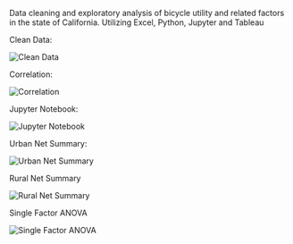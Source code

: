 Data cleaning and exploratory analysis of bicycle utility and related factors in the state of California. Utilizing Excel, Python, Jupyter and Tableau

Clean Data:

![Clean Data](https://github.com/norbertolimonjr/Cali-Bikes-Exploratory-Analysis-Project/assets/68612270/26c80e21-6928-41be-9c48-5b5344de0678)

Correlation:

![Correlation](https://github.com/norbertolimonjr/Cali-Bikes-Exploratory-Analysis-Project/assets/68612270/ec4cbfec-cb32-48e0-b022-b454c7ae7353)

Jupyter Notebook:

![Jupyter Notebook](https://github.com/norbertolimonjr/Cali-Bikes-Exploratory-Analysis-Project/assets/68612270/8a6e18f9-9e57-4e6e-8273-8448aa98856a)

Urban Net Summary:

![Urban Net Summary](https://github.com/norbertolimonjr/Cali-Bikes-Exploratory-Analysis-Project/assets/68612270/4f2ae019-95f8-4a96-b9c2-09cdb37e7b2f)

Rural Net Summary

![Rural Net Summary](https://github.com/norbertolimonjr/Cali-Bikes-Exploratory-Analysis-Project/assets/68612270/ba01c781-d20f-48ee-b7f1-7334e87616f6)

Single Factor ANOVA

![Single Factor ANOVA](https://github.com/norbertolimonjr/Cali-Bikes-Exploratory-Analysis-Project/assets/68612270/39ffc3b3-81a9-4fb7-a24d-cf6f70772dcd)
